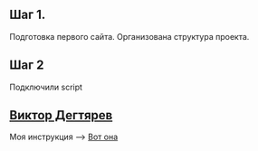 ## Шаг 1.
Подготовка первого сайта. Организована структура проекта.

## Шаг 2
Подключили script

## <u>Виктор Дегтярев</u>

Моя инструкция --> [Вот она](/E-Juliya.github.io/instruction_ViktorDegtyarev.md)